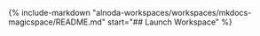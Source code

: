 
{%
   include-markdown "alnoda-workspaces/workspaces/mkdocs-magicspace/README.md"
   start="## Launch Workspace"
%}